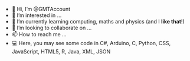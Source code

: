 - 👋 Hi, I’m @GMTAccount
- 👀 I’m interested in ...
- 🌱 I’m currently learning computing, maths and physics (and I <b>like that</b>!)
- 💞️ I’m looking to collaborate on ...
- 📫 How to reach me ...
- 💻 Here, you may see some code in C#, Arduino, C, Python, CSS, JavaScript, HTML5, R, Java, XML, JSON

<!---
GMTAccount/GMTAccount is a ✨ special ✨ repository because its `README.md` (this file) appears on your GitHub profile.
You can click the Preview link to take a look at your changes.
--->

